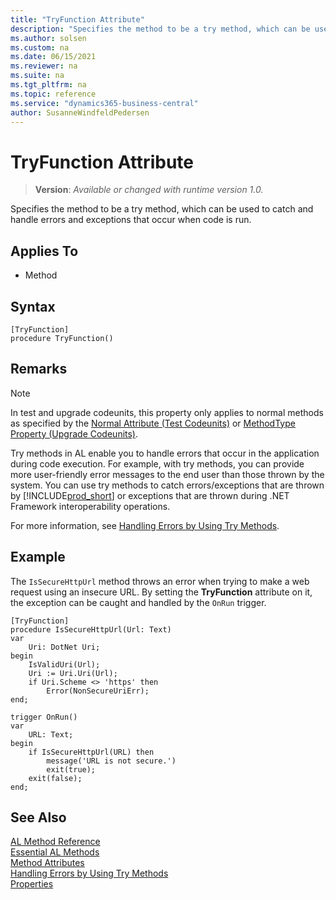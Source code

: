```yaml
---
title: "TryFunction Attribute"
description: "Specifies the method to be a try method, which can be used to catch and handle errors and exceptions that occur when code is run."
ms.author: solsen
ms.custom: na
ms.date: 06/15/2021
ms.reviewer: na
ms.suite: na
ms.tgt_pltfrm: na
ms.topic: reference
ms.service: "dynamics365-business-central"
author: SusanneWindfeldPedersen
---
```

[//]: # (START>DO_NOT_EDIT)
[//]: # (IMPORTANT:Do not edit any of the content between here and the END>DO_NOT_EDIT.)
[//]: # (Any modifications should be made in the .xml files in the ModernDev repo.)

# TryFunction Attribute
> **Version**: _Available or changed with runtime version 1.0._

Specifies the method to be a try method, which can be used to catch and handle errors and exceptions that occur when code is run.


## Applies To

- Method


## Syntax

```
[TryFunction]
procedure TryFunction()
```

[//]: # (IMPORTANT: END>DO_NOT_EDIT)

## Remarks

> [!NOTE]  
> In test and upgrade codeunits, this property only applies to normal methods as specified by the [Normal Attribute \(Test Codeunits\)](devenv-normal-attribute.md) or [MethodType Property \(Upgrade Codeunits\)](../devenv-methodtype-property-upgrade-codeunits.md).  

Try methods in AL enable you to handle errors that occur in the application during code execution. For example, with try methods, you can provide more user-friendly error messages to the end user than those thrown by the system. You can use try methods to catch errors/exceptions that are thrown by [!INCLUDE[prod_short](../includes/prod_short.md)] or exceptions that are thrown during .NET Framework interoperability operations.  

For more information, see [Handling Errors by Using Try Methods](../devenv-handling-errors-using-try-methods.md).  

## Example

The `IsSecureHttpUrl` method throws an error when trying to make a web request using an insecure URL. By setting the **TryFunction** attribute on it, the exception can be caught and handled by the `OnRun` trigger.

```al
[TryFunction]
procedure IsSecureHttpUrl(Url: Text)
var
    Uri: DotNet Uri;
begin
    IsValidUri(Url);
    Uri := Uri.Uri(Url);
    if Uri.Scheme <> 'https' then
        Error(NonSecureUriErr);
end;
```
```
trigger OnRun()
var
    URL: Text;
begin
    if IsSecureHttpUrl(URL) then
        message('URL is not secure.')
        exit(true);
    exit(false);
end;
```

## See Also  

[AL Method Reference](../methods-auto/library.md)  
[Essential AL Methods](../devenv-essential-al-methods.md)  
[Method Attributes](devenv-method-attributes.md)  
[Handling Errors by Using Try Methods](../devenv-handling-errors-using-try-methods.md)  
[Properties](../properties/devenv-properties.md)
